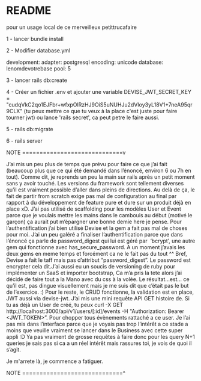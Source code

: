 # README

pour un usage local de ce merveilleux petittrucafaire

1 - lancer bundle install

2 - Modifier database.yml

development:
  adapter: postgresql
  encoding: unicode
  database: lenomdevotrebase
  pool: 5

3 - lancer rails db:create

4 - Créer un fichier .env et ajouter une variable DEVISE_JWT_SECRET_KEY = "cudqVkC2qo1EJFbr+wfxpOlRzHJ9OiS5uNUHJu2dVIoy3yL18V1+7neA95qr9CLX" (tu peux mettre ce que tu veux à la place c'est juste pour faire tourner jwt) ou lance 'rails secret', ca peut petre le faire aussi.

5 - rails db:migrate

6 - rails server

NOTE =============================v


J’ai mis un peu plus de temps que prévu pour faire ce que j’ai fait (beaucoup plus que ce qui été demandé dans l’énoncé, environ 6 ou 7h en tout). Comme dit, je reprends un peu la main sur rails après un petit moment sans y avoir touché. Les versions du framework sont tellement diverses qu’il est vraiment possible d’aller dans pleins de directions. Au delà de ça, le fait de partir from scratch exige pas mal de configuration au final par rapport à du développement de feature pure et dure sur un produit déjà en place xD. J’ai pas utilisé de scaffolding pour les modèles User et Event parce que je voulais mettre les mains dans le cambouis au début (motivé le garçon) ça aurait put m’épargner une bonne demie here je pense. Pour l’authentification j’ai bien utilisé Devise et la gem a fait pas mal de choses pour moi. J’ai un peu galéré a finaliser l’authentification parce que dans l’énoncé ça parle de password_digest qui lui est géré par  ‘bcrypt’, une autre gem qui fonctionne avec has_secure_password. A un moment j’avais les deux gems en meme temps et forcément ca ne le fait pas du tout ^^ Bref, Devise a fait le taff mais pas d’attribut “password_digest”. Le password est encrypter cela dit.J’ai aussi eu un soucis de versioning de ruby pour implémenter un SaaS et importer bootstrap, Ca m’a pris la tete alors j’ai décidé de faire tout a la Mano avec du css à la volée. Le résultat…est… ce qu’il est, pas dingue visuellement mais je me suis dit que c’était pas le but de l’exercice. :) Pour le reste, le CRUD fonctionne, la validation est en place, JWT aussi  via devise-jwt. J’ai mis une mini requête API GET histoire de. Si tu as déjà un User de créé, tu peux curl -X GET http://localhost:3000/api/v1/users/[:id]/events -H "Authorization: Bearer <JWT_TOKEN>”. Pour chopper tous évènements rattaché a ce user. Je l’ai pas mis dans l’interface parce que je voyais pas trop l’intérêt a ce stade a moins que veuille vraiment se lancer dans le Business avec cette super appli :D
Ya pas vraiment de grosse requêtes à faire donc pour les query N+1 queries je sais pas si ca a un réel intérêt mais rassures toi, je vois de quoi il s’agit.

Je m'arrete là, je commence a fatiguer.


NOTE =============================^